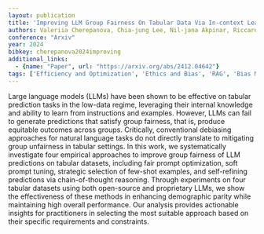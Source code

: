 ```yaml
---
layout: publication
title: 'Improving LLM Group Fairness On Tabular Data Via In-context Learning'
authors: Valeriia Cherepanova, Chia-jung Lee, Nil-jana Akpinar, Riccardo Fogliato, Martin Andres Bertran, Michael Kearns, James Zou
conference: "Arxiv"
year: 2024
bibkey: cherepanova2024improving
additional_links:
  - {name: "Paper", url: "https://arxiv.org/abs/2412.04642"}
tags: ['Efficiency and Optimization', 'Ethics and Bias', 'RAG', 'Bias Mitigation', 'Few-Shot', 'Fairness', 'Prompting', 'In-Context Learning']
---
```

Large language models (LLMs) have been shown to be effective on tabular
prediction tasks in the low-data regime, leveraging their internal knowledge
and ability to learn from instructions and examples. However, LLMs can fail to
generate predictions that satisfy group fairness, that is, produce equitable
outcomes across groups. Critically, conventional debiasing approaches for
natural language tasks do not directly translate to mitigating group unfairness
in tabular settings. In this work, we systematically investigate four empirical
approaches to improve group fairness of LLM predictions on tabular datasets,
including fair prompt optimization, soft prompt tuning, strategic selection of
few-shot examples, and self-refining predictions via chain-of-thought
reasoning. Through experiments on four tabular datasets using both open-source
and proprietary LLMs, we show the effectiveness of these methods in enhancing
demographic parity while maintaining high overall performance. Our analysis
provides actionable insights for practitioners in selecting the most suitable
approach based on their specific requirements and constraints.

